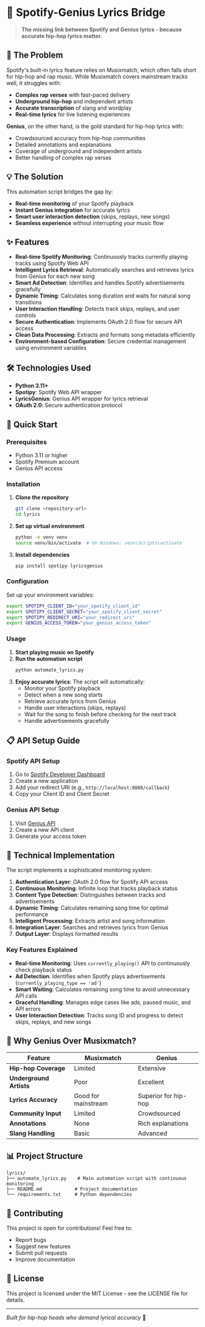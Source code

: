 # 🎵 Spotify-Genius Lyrics Bridge

> **The missing link between Spotify and Genius lyrics - because accurate hip-hop lyrics matter.**

## 🎯 The Problem

Spotify's built-in lyrics feature relies on Musixmatch, which often falls short for hip-hop and rap music. While Musixmatch covers mainstream tracks well, it struggles with:

- **Complex rap verses** with fast-paced delivery
- **Underground hip-hop** and independent artists
- **Accurate transcription** of slang and wordplay
- **Real-time lyrics** for live listening experiences

**Genius**, on the other hand, is the gold standard for hip-hop lyrics with:
- Crowdsourced accuracy from hip-hop communities
- Detailed annotations and explanations
- Coverage of underground and independent artists
- Better handling of complex rap verses

## 💡 The Solution

This automation script bridges the gap by:
- **Real-time monitoring** of your Spotify playback
- **Instant Genius integration** for accurate lyrics
- **Smart user interaction detection** (skips, replays, new songs)
- **Seamless experience** without interrupting your music flow

## ✨ Features

- **Real-time Spotify Monitoring**: Continuously tracks currently playing tracks using Spotify Web API
- **Intelligent Lyrics Retrieval**: Automatically searches and retrieves lyrics from Genius for each new song
- **Smart Ad Detection**: Identifies and handles Spotify advertisements gracefully
- **Dynamic Timing**: Calculates song duration and waits for natural song transitions
- **User Interaction Handling**: Detects track skips, replays, and user controls
- **Secure Authentication**: Implements OAuth 2.0 flow for secure API access
- **Clean Data Processing**: Extracts and formats song metadata efficiently
- **Environment-based Configuration**: Secure credential management using environment variables

## 🛠️ Technologies Used

- **Python 3.11+**
- **Spotipy**: Spotify Web API wrapper
- **LyricsGenius**: Genius API wrapper for lyrics retrieval
- **OAuth 2.0**: Secure authentication protocol

## 🚀 Quick Start

### Prerequisites

- Python 3.11 or higher
- Spotify Premium account
- Genius API access

### Installation

1. **Clone the repository**
   ```bash
   git clone <repository-url>
   cd lyrics
   ```

2. **Set up virtual environment**
   ```bash
   python -m venv venv
   source venv/bin/activate  # On Windows: venv\Scripts\activate
   ```

3. **Install dependencies**
   ```bash
   pip install spotipy lyricsgenius
   ```

### Configuration

Set up your environment variables:

```bash
export SPOTIPY_CLIENT_ID="your_spotify_client_id"
export SPOTIPY_CLIENT_SECRET="your_spotify_client_secret"
export SPOTIPY_REDIRECT_URI="your_redirect_uri"
export GENIUS_ACCESS_TOKEN="your_genius_access_token"
```

### Usage

1. **Start playing music on Spotify**
2. **Run the automation script**
   ```bash
   python automate_lyrics.py
   ```
3. **Enjoy accurate lyrics**: The script will automatically:
   - Monitor your Spotify playback
   - Detect when a new song starts
   - Retrieve accurate lyrics from Genius
   - Handle user interactions (skips, replays)
   - Wait for the song to finish before checking for the next track
   - Handle advertisements gracefully

## 📋 API Setup Guide

### Spotify API Setup
1. Go to [Spotify Developer Dashboard](https://developer.spotify.com/dashboard)
2. Create a new application
3. Add your redirect URI (e.g., `http://localhost:8888/callback`)
4. Copy your Client ID and Client Secret

### Genius API Setup
1. Visit [Genius API](https://genius.com/api-clients)
2. Create a new API client
3. Generate your access token

## 🔧 Technical Implementation

The script implements a sophisticated monitoring system:

1. **Authentication Layer**: OAuth 2.0 flow for Spotify API access
2. **Continuous Monitoring**: Infinite loop that tracks playback status
3. **Content Type Detection**: Distinguishes between tracks and advertisements
4. **Dynamic Timing**: Calculates remaining song time for optimal performance
5. **Intelligent Processing**: Extracts artist and song information
6. **Integration Layer**: Searches and retrieves lyrics from Genius
7. **Output Layer**: Displays formatted results

### Key Features Explained

- **Real-time Monitoring**: Uses `currently_playing()` API to continuously check playback status
- **Ad Detection**: Identifies when Spotify plays advertisements (`currently_playing_type == 'ad'`)
- **Smart Waiting**: Calculates remaining song time to avoid unnecessary API calls
- **Graceful Handling**: Manages edge cases like ads, paused music, and API errors
- **User Interaction Detection**: Tracks song ID and progress to detect skips, replays, and new songs

## 🎵 Why Genius Over Musixmatch?

| Feature | Musixmatch | Genius |
|---------|------------|--------|
| **Hip-hop Coverage** | Limited | Extensive |
| **Underground Artists** | Poor | Excellent |
| **Lyrics Accuracy** | Good for mainstream | Superior for hip-hop |
| **Community Input** | Limited | Crowdsourced |
| **Annotations** | None | Rich explanations |
| **Slang Handling** | Basic | Advanced |

## 📊 Project Structure

```
lyrics/
├── automate_lyrics.py    # Main automation script with continuous monitoring
├── README.md            # Project documentation
└── requirements.txt     # Python dependencies
```

## 🤝 Contributing

This project is open for contributions! Feel free to:

- Report bugs
- Suggest new features
- Submit pull requests
- Improve documentation

## 📄 License

This project is licensed under the MIT License - see the LICENSE file for details.

---

*Built for hip-hop heads who demand lyrical accuracy* 🎤
